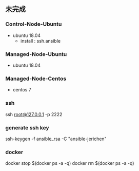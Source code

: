 ## 未完成
### Control-Node-Ubuntu 
- ubuntu 18.04
    - install : ssh.ansible

### Managed-Node-Ubuntu
- ubuntu 18.04
### Managed-Node-Centos
- centos 7

### ssh
ssh root@127.0.0.1 -p 2222

### generate ssh key
ssh-keygen -f ansible_rsa -C "ansible-jerichen"

### docker
docker stop $(docker ps -a -q)
docker rm $(docker ps -a -q)